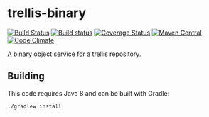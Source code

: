 # trellis-binary

[![Build Status](https://travis-ci.org/trellis-ldp/trellis-binary.png?branch=master)](https://travis-ci.org/trellis-ldp/trellis-binary)
[![Build status](https://ci.appveyor.com/api/projects/status/sthigk1jpqhqtn28?svg=true)](https://ci.appveyor.com/project/acoburn/trellis-binary)
[![Coverage Status](https://coveralls.io/repos/github/trellis-ldp/trellis-binary/badge.svg?branch=master)](https://coveralls.io/github/trellis-ldp/trellis-binary?branch=master)
[![Maven Central](https://maven-badges.herokuapp.com/maven-central/org.trellisldp/trellis-binary/badge.svg)](https://maven-badges.herokuapp.com/maven-central/org.trellisldp/trellis-binary/)
[![Code Climate](https://codeclimate.com/github/trellis-ldp/trellis-binary/badges/gpa.svg)](https://codeclimate.com/github/trellis-ldp/trellis-binary)

A binary object service for a trellis repository.

## Building

This code requires Java 8 and can be built with Gradle:

    ./gradlew install
